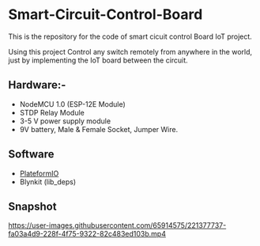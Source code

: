 # Smart-Circuit-Control-Board

This is the repository for the code of smart cicuit control Board IoT project.

Using this project Control any switch remotely from anywhere in the world, just by implementing the IoT board between the circuit. 

## Hardware:-
* NodeMCU 1.0 (ESP-12E Module)
* STDP Relay Module
* 3-5 V power supply module
* 9V battery, Male & Female Socket, Jumper Wire.

## Software
* [PlateformIO](https://platformio.org)
* Blynkit (lib_deps)

## Snapshot

https://user-images.githubusercontent.com/65914575/221377737-fa03a4d9-228f-4f75-9322-82c483ed103b.mp4


